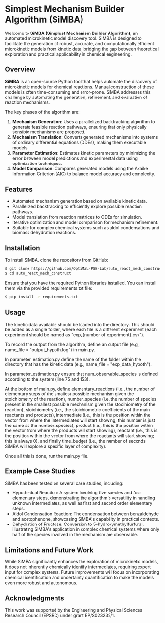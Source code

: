 # Simplest Mechanism Builder Algorithm (SiMBA)

Welcome to **SiMBA (Simplest Mechanism Builder Algorithm)**, an automated microkinetic model discovery tool. SiMBA is designed to facilitate the generation of robust, accurate, and computationally efficient microkinetic models from kinetic data, bridging the gap between theoretical exploration and practical applicability in chemical engineering.

## Overview

**SiMBA** is an open-source Python tool that helps automate the discovery of microkinetic models for chemical reactions. Manual construction of these models is often time-consuming and error-prone. SiMBA addresses this challenge by automating the generation, refinement, and evaluation of reaction mechanisms.

The key phases of the algorithm are:
1. **Mechanism Generation**: Uses a parallelized backtracking algorithm to generate feasible reaction pathways, ensuring that only physically sensible mechanisms are proposed.
2. **Mechanism Translation**: Converts generated mechanisms into systems of ordinary differential equations (ODEs), making them executable models.
3. **Parameter Estimation**: Estimates kinetic parameters by minimizing the error between model predictions and experimental data using optimization techniques.
4. **Model Comparison**: Compares generated models using the Akaike Information Criterion (AIC) to balance model accuracy and complexity.

## Features
- Automated mechanism generation based on available kinetic data.
- Parallelized backtracking to efficiently explore possible reaction pathways.
- Model translation from reaction matrices to ODEs for simulation.
- Iterative optimization and model comparison for mechanism refinement.
- Suitable for complex chemical systems such as aldol condensations and biomass dehydration reactions.

## Installation

To install SiMBA, clone the repository from GitHub:

```sh
$ git clone https://github.com/OptiMaL-PSE-Lab/auto_react_mech_construct
$ cd auto_react_mech_construct
```

Ensure that you have the required Python libraries installed. You can install them via the provided requirements.txt file:

```sh
$ pip install -r requirements.txt
```

## Usage

The kinetic data available should be loaded into the directory. This should be added as a single folder, where each file is a different experiment (each experiment should be named as "exp_{number of experiment}.csv").

To record the output from the algorithm, define an output file (e.g., name_file = "output_hypoth.log") in main.py.

In parameter_estimation.py define the name of the folder within the directory that has the kinetic data (e.g., name_file = "exp_data_hypoth").

In parameter_estimation.py ensure that num_observable_species is defined according to the system (line 75 and 153).

At the bottom of main.py, define elementary_reactions (i.e., the number of elementary steps of the smallest possible mechanism given the stoichiometry of the reaction), number_species (i.e.,the number of species present in the smallest possible mechanism given the stocihiometry of the reaction), stoichiometry (i.e., the stoichiometric coefficients of the main reactants and products), intermediate (i.e., this is the position within the vector from where the intermediates will start showing; this number is just the same as the number_species), product (i.e., this is the position within the vector from where the products will start showing), reactant (i.e., this is the position within the vector from where the reactants will start showing; this is always 0), and finally time_budget (i.e., the number of seconds SiMBA will explore a specific layer of complexity).

Once all this is done, run the main.py file.

## Example Case Studies

SiMBA has been tested on several case studies, including:

- Hypothetical Reaction: A system involving five species and four elementary steps, demonstrating the algorithm's versatility in handling unknown intermediates, as well as first and second order elementary steps.
- Aldol Condensation Reaction: The condensation between benzaldehyde and acetophenone, showcasing SiMBA's capability in practical contexts.
- Dehydration of Fructose: Conversion to 5-hydroxymethylfurfural, illustrating SiMBA's application in complex chemical systems where only half of the species involved in the mechanism are observable.

## Limitations and Future Work

While SiMBA significantly enhances the exploration of microkinetic models, it does not inherently chemically identify intermediates, requiring expert input for complex systems. Future improvements will focus on incorporating chemical identification and uncertainty quantification to make the models even more robust and autonomous.

## Acknowledgments

This work was supported by the Engineering and Physical Sciences Research Council (EPSRC) under grant EP/S023232/1.
